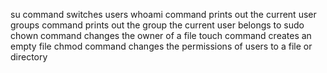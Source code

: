 su command switches users
whoami command  prints out the current user
groups command prints out the group the current user belongs to 
sudo chown command changes the owner of a file
touch command creates an empty file
chmod command changes the permissions of users to a file or directory
